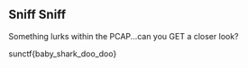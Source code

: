 ## Sniff Sniff
Something lurks within the PCAP...can you GET a closer look?

sunctf{baby_shark_doo_doo}
